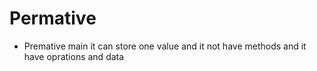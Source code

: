 # Permative 

 - Premative main it can store one value and it not have methods and it have oprations and data